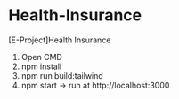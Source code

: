 # Health-Insurance
[E-Project]Health Insurance
1. Open CMD
2. npm install
3. npm run build:tailwind
4. npm start -> run at http://localhost:3000

